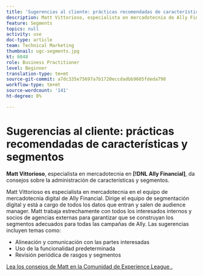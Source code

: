 ```yaml
---
title: 'Sugerencias al cliente: prácticas recomendadas de características y segmentos'
description: Matt Vittorioso, especialista en mercadotecnia de Ally Financial, da consejos sobre la administración de características y segmentos.
feature: Segments
topics: null
activity: use
doc-type: article
team: Technical Marketing
thumbnail: ugc-segments.jpg
kt: 6048
role: Business Practitioner
level: Beginner
translation-type: tm+mt
source-git-commit: a7dc335e75697a7b1720eccdadbb9605fdeda798
workflow-type: tm+mt
source-wordcount: '141'
ht-degree: 0%

---
```



# Sugerencias al cliente: prácticas recomendadas de características y segmentos

**Matt Vittorioso**, especialista en mercadotecnia en  **[!DNL Ally Financial]**, da consejos sobre la administración de características y segmentos.

Matt Vittorioso es especialista en mercadotecnia en el equipo de mercadotecnia digital de Ally Financial. Dirige el equipo de segmentación digital y está a cargo de todos los datos que entran y salen de audience manager. Matt trabaja estrechamente con todos los interesados internos y socios de agencias externas para garantizar que se construyan los segmentos adecuados para todas las campañas de Ally. Las sugerencias incluyen temas como:

* Alineación y comunicación con las partes interesadas
* Uso de la funcionalidad predeterminada
* Revisión periódica de rasgos y segmentos

[Lea los consejos de Matt en la Comunidad de Experience League .](https://experienceleaguecommunities.adobe.com/t5/adobe-audience-manager-blogs/traits-and-segments-best-practices/ba-p/367729)
